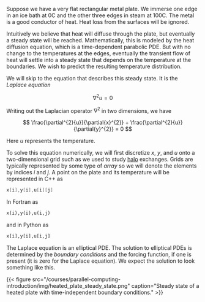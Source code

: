 Suppose we have a very flat rectangular metal plate. We immerse one edge in an ice bath at 0C and the other three edges in steam at 100C.  The metal is a good conductor of heat.  Heat loss from the surfaces will be ignored.

Intuitively we believe that heat will diffuse through the plate, but eventually a steady state will be reached.  Mathematically, this is modeled by the heat diffusion equation, which is a time-dependent parabolic PDE. But with no change to the temperatures at the edges, eventually the transient flow of heat will settle into a steady state that depends on the temperature at the boundaries. We wish to predict the resulting temperature distribution.

We will skip to the equation that describes this steady state.  It is the _Laplace equation_

$$ \nabla^{2}{u} = 0 $$

Writing out the Laplacian operator $\nabla^2$ in two dimensions, we have

$$ \frac{\partial^{2}{u}}{\partial{x}^{2}} + \frac{\partial^{2}{u}}{\partial{y}^{2}} = 0 $$

Here $u$ represents the temperature.

To solve this equation numerically, we will first discretize $x$, $y$, and $u$ onto a two-dimensional grid such as we used to study [halo](/courses/parallel-computing-introduction/distributed_mpi_oned_division) exchanges. Grids are typically represented by some type of _array_ so we will denote the elements by indices $i$ and $j$. A point on the plate and its temperature will be represented in C++ as
```c++
x[i],y[i],u[i][j]
```
In Fortran as
```fortran
x(i),y(i),u(i,j)
```
and in Python as
```python
x[i],y[i],u[i,j]
```

The Laplace equation is an elliptical PDE.  The solution to elliptical PDEs is determined by the _boundary conditions_ and the forcing function, if one is present (it is zero for the Laplace equation).  We expect the solution to look something like this.

{{< figure src="/courses/parallel-computing-introduction/img/heated_plate_steady_state.png" caption="Steady state of a heated plate with time-independent boundary conditions." >}}

